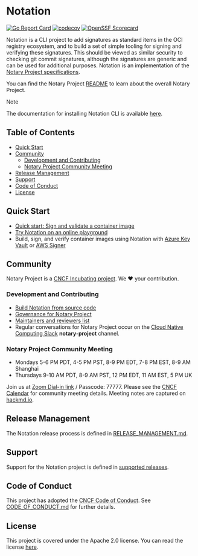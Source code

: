 # Notation

[![Go Report Card](https://goreportcard.com/badge/github.com/notaryproject/notation)](https://goreportcard.com/report/github.com/notaryproject/notation)
[![codecov](https://codecov.io/gh/notaryproject/notation/branch/main/graph/badge.svg)](https://codecov.io/gh/notaryproject/notation)
[![OpenSSF Scorecard](https://api.securityscorecards.dev/projects/github.com/notaryproject/notation/badge)](https://api.securityscorecards.dev/projects/github.com/notaryproject/notation)

Notation is a CLI project to add signatures as standard items in the OCI registry ecosystem, and to build a set of simple tooling for signing and verifying these signatures. This should be viewed as similar security to checking git commit signatures, although the signatures are generic and can be used for additional purposes. Notation is an implementation of the [Notary Project specifications][notaryproject-specs].

You can find the Notary Project [README](https://github.com/notaryproject/.github/blob/main/README.md) to learn about the overall Notary Project.

> [!NOTE]
> The documentation for installing Notation CLI is available [here](https://notaryproject.dev/docs/installation/cli/).

## Table of Contents

  - [Quick Start](#quick-start)
  - [Community](#community)
    - [Development and Contributing](#development-and-contributing)
    - [Notary Project Community Meeting](#notary-project-community-meeting)
  - [Release Management](#release-management)
  - [Support](#support)
  - [Code of Conduct](#code-of-conduct)
  - [License](#license)

## Quick Start

- [Quick start: Sign and validate a container image](https://notaryproject.dev/docs/quickstart/)
- [Try Notation on an online playground](https://killercoda.com/notaryproject/scenario/notation)
- Build, sign, and verify container images using Notation with [Azure Key Vault](https://docs.microsoft.com/azure/container-registry/container-registry-tutorial-sign-build-push?wt.mc_id=azurelearn_inproduct_oss_notaryproject) or [AWS Signer](https://docs.aws.amazon.com/signer/latest/developerguide/container-workflow.html)
 
## Community

Notary Project is a [CNCF Incubating project](https://www.cncf.io/projects/notary/). We :heart: your contribution.

### Development and Contributing

- [Build Notation from source code](/building.md)
- [Governance for Notary Project](https://github.com/notaryproject/.github/blob/master/GOVERNANCE.md)
- [Maintainers and reviewers list](https://github.com/notaryproject/notation/blob/main/CODEOWNERS)
- Regular conversations for Notary Project occur on the [Cloud Native Computing Slack](https://slack.cncf.io/) **notary-project** channel.

### Notary Project Community Meeting

- Mondays 5-6 PM PDT, 4-5 PM PST, 8-9 PM EDT, 7-8 PM EST, 8-9 AM Shanghai
- Thursdays 9-10 AM PDT, 8-9 AM PST, 12 PM EDT, 11 AM EST, 5 PM UK

Join us at [Zoom Dial-in link](https://zoom.us/my/cncfnotaryproject) / Passcode: 77777. Please see the [CNCF Calendar](https://www.cncf.io/calendar/) for community meeting details. Meeting notes are captured on [hackmd.io](https://hackmd.io/_vrqBGAOSUC_VWvFzWruZw).

## Release Management

The Notation release process is defined in [RELEASE_MANAGEMENT.md](RELEASE_MANAGEMENT.md#supported-releases).

## Support

Support for the Notation project is defined in [supported releases](RELEASE_MANAGEMENT.md#supported-releases).

## Code of Conduct

This project has adopted the [CNCF Code of Conduct](https://github.com/cncf/foundation/blob/master/code-of-conduct.md). See [CODE_OF_CONDUCT.md](CODE_OF_CONDUCT.md) for further details.

## License

This project is covered under the Apache 2.0 license. You can read the license [here](LICENSE).

[notation-releases]:      https://github.com/notaryproject/notation/releases
[notaryproject-specs]:         https://github.com/notaryproject/notaryproject
[artifact-manifest]:      https://github.com/oras-project/artifacts-spec/blob/main/artifact-manifest.md
[cncf-distribution]:      https://github.com/oras-project/distribution
